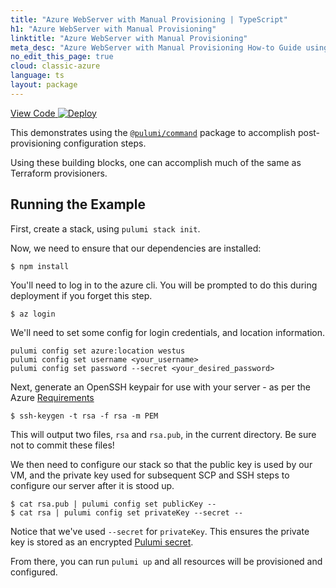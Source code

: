 ```yaml
---
title: "Azure WebServer with Manual Provisioning | TypeScript"
h1: "Azure WebServer with Manual Provisioning"
linktitle: "Azure WebServer with Manual Provisioning"
meta_desc: "Azure WebServer with Manual Provisioning How-to Guide using TypeScript"
no_edit_this_page: true
cloud: classic-azure
language: ts
layout: package
---
```


<!-- WARNING: this page was generated by a tool. Do not edit it by hand. -->
<!-- To change it, please see https://github.com/pulumi/docs/tree/master/tools/mktutorial. -->

<p class="mb-4 flex">
    <a class="flex flex-wrap items-center rounded-md font-display text-lg text-white bg-blue-600 border-2 border-blue-600 px-2 mr-2 whitespace-no-wrap hover:text-white" style="height: 45px;" href="https://github.com/pulumi/examples/tree/master/classic-azure-ts-vm-provisioners" target="_blank">
        <span><i class="fab fa-github pr-2"></i> View Code</span>
    </a>
    <a href="https://app.pulumi.com/new?template=https://github.com/pulumi/examples/blob/master/classic-azure-ts-vm-provisioners/README.md#gh-dark-mode-only" target="_blank">
        <img src="https://get.pulumi.com/new/button.svg" alt="Deploy">
    </a>
</p>


This demonstrates using the [`@pulumi/command`](https://www.pulumi.com/registry/packages/command/) package to accomplish post-provisioning configuration steps.

Using these building blocks, one can accomplish much of the same as Terraform provisioners.

## Running the Example

First, create a stack, using `pulumi stack init`.

Now, we need to ensure that our dependencies are installed:

```
$ npm install
```


You'll need to log in to the azure cli. You will be prompted to do this during deployment if you forget this step.

```
$ az login
```

We'll need to set some config for login credentials, and location information.

```
pulumi config set azure:location westus
pulumi config set username <your_username>
pulumi config set password --secret <your_desired_password>

```

Next, generate an OpenSSH keypair for use with your server - as per the Azure [Requirements][1]

```
$ ssh-keygen -t rsa -f rsa -m PEM
```

This will output two files, `rsa` and `rsa.pub`, in the current directory. Be sure not to commit these files!

We then need to configure our stack so that the public key is used by our VM, and the private key used
for subsequent SCP and SSH steps to configure our server after it is stood up.

```
$ cat rsa.pub | pulumi config set publicKey --
$ cat rsa | pulumi config set privateKey --secret --
```

Notice that we've used `--secret` for `privateKey`. This ensures the private key is stored as an encrypted [Pulumi secret](https://www.pulumi.com/docs/intro/concepts/secrets/).

From there, you can run `pulumi up` and all resources will be provisioned and configured.

[1]: https://docs.microsoft.com/en-us/azure/virtual-machines/linux/ssh-from-windows#create-an-ssh-key-pair

